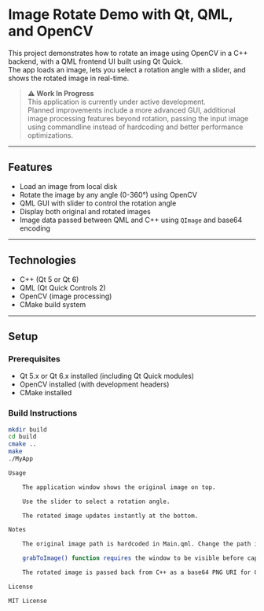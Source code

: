 # Image Rotate Demo with Qt, QML, and OpenCV

This project demonstrates how to rotate an image using OpenCV in a C++ backend, with a QML frontend UI built using Qt Quick.  
The app loads an image, lets you select a rotation angle with a slider, and shows the rotated image in real-time.

> **⚠️ Work In Progress**  
> This application is currently under active development.  
> Planned improvements include a more advanced GUI, additional image processing features beyond rotation, passing the input image using commandline instead of hardcoding and better performance optimizations.

---

## Features

- Load an image from local disk
- Rotate the image by any angle (0-360°) using OpenCV
- QML GUI with slider to control the rotation angle
- Display both original and rotated images
- Image data passed between QML and C++ using `QImage` and base64 encoding

---

## Technologies

- C++ (Qt 5 or Qt 6)
- QML (Qt Quick Controls 2)
- OpenCV (image processing)
- CMake build system

---

## Setup

### Prerequisites

- Qt 5.x or Qt 6.x installed (including Qt Quick modules)
- OpenCV installed (with development headers)
- CMake installed

### Build Instructions

```bash
mkdir build
cd build
cmake ..
make
./MyApp

Usage

    The application window shows the original image on top.

    Use the slider to select a rotation angle.

    The rotated image updates instantly at the bottom.

Notes

    The original image path is hardcoded in Main.qml. Change the path if you want to load a different image.

    grabToImage() function requires the window to be visible before capturing the image.

    The rotated image is passed back from C++ as a base64 PNG URI for QML image display.

License

MIT License


